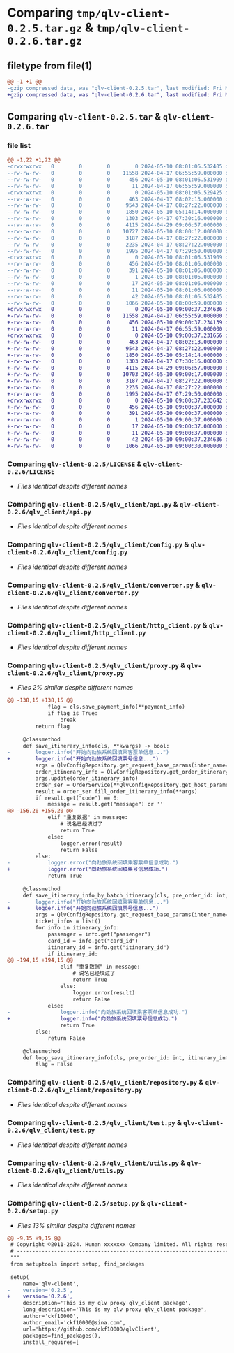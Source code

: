 # Comparing `tmp/qlv-client-0.2.5.tar.gz` & `tmp/qlv-client-0.2.6.tar.gz`

## filetype from file(1)

```diff
@@ -1 +1 @@
-gzip compressed data, was "qlv-client-0.2.5.tar", last modified: Fri May 10 08:01:06 2024, max compression
+gzip compressed data, was "qlv-client-0.2.6.tar", last modified: Fri May 10 09:00:37 2024, max compression
```

## Comparing `qlv-client-0.2.5.tar` & `qlv-client-0.2.6.tar`

### file list

```diff
@@ -1,22 +1,22 @@
-drwxrwxrwx   0        0        0        0 2024-05-10 08:01:06.532405 qlv-client-0.2.5/
--rw-rw-rw-   0        0        0    11558 2024-04-17 06:55:59.000000 qlv-client-0.2.5/LICENSE
--rw-rw-rw-   0        0        0      456 2024-05-10 08:01:06.531909 qlv-client-0.2.5/PKG-INFO
--rw-rw-rw-   0        0        0       11 2024-04-17 06:55:59.000000 qlv-client-0.2.5/README.md
-drwxrwxrwx   0        0        0        0 2024-05-10 08:01:06.529425 qlv-client-0.2.5/qlv_client/
--rw-rw-rw-   0        0        0      463 2024-04-17 08:02:13.000000 qlv-client-0.2.5/qlv_client/__init__.py
--rw-rw-rw-   0        0        0     9543 2024-04-17 08:27:22.000000 qlv-client-0.2.5/qlv_client/api.py
--rw-rw-rw-   0        0        0     1850 2024-05-10 05:14:14.000000 qlv-client-0.2.5/qlv_client/config.py
--rw-rw-rw-   0        0        0     1303 2024-04-17 07:30:16.000000 qlv-client-0.2.5/qlv_client/converter.py
--rw-rw-rw-   0        0        0     4115 2024-04-29 09:06:57.000000 qlv-client-0.2.5/qlv_client/http_client.py
--rw-rw-rw-   0        0        0    10727 2024-05-10 08:00:12.000000 qlv-client-0.2.5/qlv_client/proxy.py
--rw-rw-rw-   0        0        0     3187 2024-04-17 08:27:22.000000 qlv-client-0.2.5/qlv_client/repository.py
--rw-rw-rw-   0        0        0     2235 2024-04-17 08:27:22.000000 qlv-client-0.2.5/qlv_client/test.py
--rw-rw-rw-   0        0        0     1995 2024-04-17 07:29:50.000000 qlv-client-0.2.5/qlv_client/utils.py
-drwxrwxrwx   0        0        0        0 2024-05-10 08:01:06.531909 qlv-client-0.2.5/qlv_client.egg-info/
--rw-rw-rw-   0        0        0      456 2024-05-10 08:01:06.000000 qlv-client-0.2.5/qlv_client.egg-info/PKG-INFO
--rw-rw-rw-   0        0        0      391 2024-05-10 08:01:06.000000 qlv-client-0.2.5/qlv_client.egg-info/SOURCES.txt
--rw-rw-rw-   0        0        0        1 2024-05-10 08:01:06.000000 qlv-client-0.2.5/qlv_client.egg-info/dependency_links.txt
--rw-rw-rw-   0        0        0       17 2024-05-10 08:01:06.000000 qlv-client-0.2.5/qlv_client.egg-info/requires.txt
--rw-rw-rw-   0        0        0       11 2024-05-10 08:01:06.000000 qlv-client-0.2.5/qlv_client.egg-info/top_level.txt
--rw-rw-rw-   0        0        0       42 2024-05-10 08:01:06.532405 qlv-client-0.2.5/setup.cfg
--rw-rw-rw-   0        0        0     1066 2024-05-10 08:00:59.000000 qlv-client-0.2.5/setup.py
+drwxrwxrwx   0        0        0        0 2024-05-10 09:00:37.234636 qlv-client-0.2.6/
+-rw-rw-rw-   0        0        0    11558 2024-04-17 06:55:59.000000 qlv-client-0.2.6/LICENSE
+-rw-rw-rw-   0        0        0      456 2024-05-10 09:00:37.234139 qlv-client-0.2.6/PKG-INFO
+-rw-rw-rw-   0        0        0       11 2024-04-17 06:55:59.000000 qlv-client-0.2.6/README.md
+drwxrwxrwx   0        0        0        0 2024-05-10 09:00:37.231656 qlv-client-0.2.6/qlv_client/
+-rw-rw-rw-   0        0        0      463 2024-04-17 08:02:13.000000 qlv-client-0.2.6/qlv_client/__init__.py
+-rw-rw-rw-   0        0        0     9543 2024-04-17 08:27:22.000000 qlv-client-0.2.6/qlv_client/api.py
+-rw-rw-rw-   0        0        0     1850 2024-05-10 05:14:14.000000 qlv-client-0.2.6/qlv_client/config.py
+-rw-rw-rw-   0        0        0     1303 2024-04-17 07:30:16.000000 qlv-client-0.2.6/qlv_client/converter.py
+-rw-rw-rw-   0        0        0     4115 2024-04-29 09:06:57.000000 qlv-client-0.2.6/qlv_client/http_client.py
+-rw-rw-rw-   0        0        0    10703 2024-05-10 09:00:17.000000 qlv-client-0.2.6/qlv_client/proxy.py
+-rw-rw-rw-   0        0        0     3187 2024-04-17 08:27:22.000000 qlv-client-0.2.6/qlv_client/repository.py
+-rw-rw-rw-   0        0        0     2235 2024-04-17 08:27:22.000000 qlv-client-0.2.6/qlv_client/test.py
+-rw-rw-rw-   0        0        0     1995 2024-04-17 07:29:50.000000 qlv-client-0.2.6/qlv_client/utils.py
+drwxrwxrwx   0        0        0        0 2024-05-10 09:00:37.233642 qlv-client-0.2.6/qlv_client.egg-info/
+-rw-rw-rw-   0        0        0      456 2024-05-10 09:00:37.000000 qlv-client-0.2.6/qlv_client.egg-info/PKG-INFO
+-rw-rw-rw-   0        0        0      391 2024-05-10 09:00:37.000000 qlv-client-0.2.6/qlv_client.egg-info/SOURCES.txt
+-rw-rw-rw-   0        0        0        1 2024-05-10 09:00:37.000000 qlv-client-0.2.6/qlv_client.egg-info/dependency_links.txt
+-rw-rw-rw-   0        0        0       17 2024-05-10 09:00:37.000000 qlv-client-0.2.6/qlv_client.egg-info/requires.txt
+-rw-rw-rw-   0        0        0       11 2024-05-10 09:00:37.000000 qlv-client-0.2.6/qlv_client.egg-info/top_level.txt
+-rw-rw-rw-   0        0        0       42 2024-05-10 09:00:37.234636 qlv-client-0.2.6/setup.cfg
+-rw-rw-rw-   0        0        0     1066 2024-05-10 09:00:30.000000 qlv-client-0.2.6/setup.py
```

### Comparing `qlv-client-0.2.5/LICENSE` & `qlv-client-0.2.6/LICENSE`

 * *Files identical despite different names*

### Comparing `qlv-client-0.2.5/qlv_client/api.py` & `qlv-client-0.2.6/qlv_client/api.py`

 * *Files identical despite different names*

### Comparing `qlv-client-0.2.5/qlv_client/config.py` & `qlv-client-0.2.6/qlv_client/config.py`

 * *Files identical despite different names*

### Comparing `qlv-client-0.2.5/qlv_client/converter.py` & `qlv-client-0.2.6/qlv_client/converter.py`

 * *Files identical despite different names*

### Comparing `qlv-client-0.2.5/qlv_client/http_client.py` & `qlv-client-0.2.6/qlv_client/http_client.py`

 * *Files identical despite different names*

### Comparing `qlv-client-0.2.5/qlv_client/proxy.py` & `qlv-client-0.2.6/qlv_client/proxy.py`

 * *Files 2% similar despite different names*

```diff
@@ -138,15 +138,15 @@
             flag = cls.save_payment_info(**payment_info)
             if flag is True:
                 break
         return flag
 
     @classmethod
     def save_itinerary_info(cls, **kwargs) -> bool:
-        logger.info("开始向劲旅系统回填乘客票单信息...")
+        logger.info("开始向劲旅系统回填票号信息...")
         args = QlvConfigRepository.get_request_base_params(inter_name="fill_order_itinerary_info")
         order_itinerary_info = QlvConfigRepository.get_order_itinerary_info(**kwargs)
         args.update(order_itinerary_info)
         order_ser = OrderService(**QlvConfigRepository.get_host_params())
         result = order_ser.fill_order_itinerary_info(**args)
         if result.get("code") == 0:
             message = result.get("message") or ''
@@ -156,20 +156,20 @@
             elif "重复数据" in message:
                 # 说名已经填过了
                 return True
             else:
                 logger.error(result)
                 return False
         else:
-            logger.error("向劲旅系统回填乘客票单信息成功.")
+            logger.error("向劲旅系统回填票号信息成功.")
             return True
 
     @classmethod
     def save_itinerary_info_by_batch_itinerary(cls, pre_order_id: int, oper: str, itinerary_info: list) -> bool:
-        logger.info("开始向劲旅系统回填乘客票单信息...")
+        logger.info("开始向劲旅系统回填票号信息...")
         args = QlvConfigRepository.get_request_base_params(inter_name="fill_order_itinerary_info")
         ticket_infos = list()
         for info in itinerary_info:
             passenger = info.get("passenger")
             card_id = info.get("card_id")
             itinerary_id = info.get("itinerary_id")
             if itinerary_id:
@@ -194,15 +194,15 @@
                 elif "重复数据" in message:
                     # 说名已经填过了
                     return True
                 else:
                     logger.error(result)
                     return False
             else:
-                logger.info("向劲旅系统回填乘客票单信息成功.")
+                logger.info("向劲旅系统回填票号信息成功.")
                 return True
         else:
             return False
 
     @classmethod
     def loop_save_itinerary_info(cls, pre_order_id: int, itinerary_info: list, oper: str, attempts: int = 3) -> bool:
         flag = False
```

### Comparing `qlv-client-0.2.5/qlv_client/repository.py` & `qlv-client-0.2.6/qlv_client/repository.py`

 * *Files identical despite different names*

### Comparing `qlv-client-0.2.5/qlv_client/test.py` & `qlv-client-0.2.6/qlv_client/test.py`

 * *Files identical despite different names*

### Comparing `qlv-client-0.2.5/qlv_client/utils.py` & `qlv-client-0.2.6/qlv_client/utils.py`

 * *Files identical despite different names*

### Comparing `qlv-client-0.2.5/setup.py` & `qlv-client-0.2.6/setup.py`

 * *Files 13% similar despite different names*

```diff
@@ -9,15 +9,15 @@
 # Copyright ©2011-2024. Hunan xxxxxxx Company limited. All rights reserved.
 # ---------------------------------------------------------------------------------------------------------
 """
 from setuptools import setup, find_packages
 
 setup(
     name='qlv-client',
-    version='0.2.5',
+    version='0.2.6',
     description='This is my qlv proxy qlv_client package',
     long_description='This is my qlv proxy qlv_client package',
     author='ckf10000',
     author_email='ckf10000@sina.com',
     url='https://github.com/ckf10000/qlvClient',
     packages=find_packages(),
     install_requires=[
```

